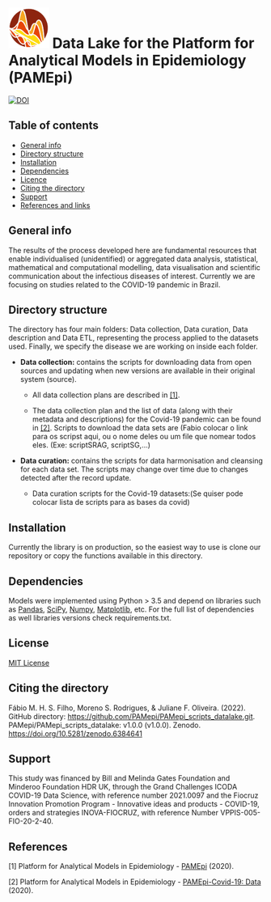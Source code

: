 
# <img src="Images/logo.png" width="80"/> Data Lake for the Platform for Analytical Models in Epidemiology (PAMEpi)

[![DOI](https://zenodo.org/badge/396775199.svg)](https://zenodo.org/badge/latestdoi/396775199)

## Table of contents
* [General info](#general-info)
* [Directory structure](#directory-structure)
* [Installation](#installation)
* [Dependencies](#dependencies)
* [Licence](#licence)
* [Citing the directory](#citing-directory)
* [Support](#support)
* [References and links](#references)

## General info

The results of the process developed here are fundamental resources that enable individualised (unidentified) or aggregated data analysis, statistical, mathematical and computational modelling, data visualisation and scientific communication about the infectious diseases of interest. Currently we are focusing on studies related to the COVID-19 pandemic in Brazil.

## Directory structure

The directory has four main folders: Data collection, Data curation, Data description and Data ETL, representing the process applied to the datasets used. Finally, we specify the disease we are working on inside each folder. 

* **Data collection:** contains the scripts for downloading data from open sources and updating when new versions are available in their original system (source).

	* All data collection plans are described in [[1]](#1). 

	* The data collection plan and the list of data (along with their metadata and descriptions) for the Covid-19 pandemic can be found in [[2]](#2). Scripts to download the data sets are  (Fabio colocar o link para os scripst aqui, ou o nome deles ou um file que nomear todos eles. (Exe: scriptSRAG, scriptSG,...)

* **Data curation:** contains the scripts for data harmonisation and cleansing for each data set. The scripts may change over time due to changes detected after the record update. 
	* Data curation scripts for the Covid-19 datasets:(Se quiser pode colocar lista de scripts para as bases da covid) 

## Installation

Currently the library is on production, so the easiest way to use is clone our repository or copy the functions available in this directory. 

## Dependencies

Models were implemented using Python > 3.5 and depend on libraries such as [Pandas](https://github.com/pandas-dev/pandas), [SciPy](https://github.com/scipy/scipy), [Numpy](https://github.com/numpy/numpy), [Matplotlib](https://github.com/matplotlib/matplotlib), etc. For the full list of dependencies as well libraries versions check requirements.txt.
 
## License

[MIT License](LICENSE.txt)

## Citing the directory

Fábio M. H. S. Filho, Moreno S. Rodrigues, & Juliane F. Oliveira. (2022). GitHub directory: https://github.com/PAMepi/PAMepi_scripts_datalake.git. PAMepi/PAMepi_scripts_datalake: v1.0.0 (v1.0.0). Zenodo. https://doi.org/10.5281/zenodo.6384641

## Support

This study was financed by Bill and Melinda Gates Foundation and Minderoo Foundation HDR UK, through the Grand Challenges ICODA COVID-19 Data Science, with reference number 2021.0097 and the Fiocruz Innovation Promotion Program - Innovative ideas and products - COVID-19, orders and strategies INOVA-FIOCRUZ, with reference Number VPPIS-005-FIO-20-2-40.

## References 

<a id="1">[1]</a>  Platform for Analytical Models in Epidemiology - [PAMEpi](https://pamepi.rondonia.fiocruz.br/en/index_en.html) (2020).

<a id="2">[2]</a> Platform for Analytical Models in Epidemiology - [PAMEpi-Covid-19: Data](https://pamepi.rondonia.fiocruz.br/en/data_en.html) (2020).